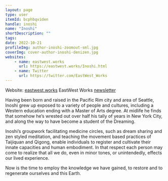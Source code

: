 ```yaml
---
layout: page
type: user
itemId: bcphbqviden
handle: inoshi
name: "Inoshi"
shortDescription: ""
tags:
date: 2022-10-21
profileImg: author-inoshi-zoomout-sml.jpg
coverImg: cover-author-inoshi-denizen.jpg
websites:
    - name: eastwest.works
      url: https://eastwest.works/Inoshi.html
    - name: Twitter
      url: https://twitter.com/EastWest_Works
---
```


Website: [eastwest.works](https://eastwest.works/Inoshi.html)
EastWest Works [newsletter](https://eastwest.works/lists/?p=subscribe)

Having been born and raised in the Pacific Rim city and area of Seattle, Inoshi grew up exposed to a variety of people and cultures, including a Western education ending with a Master of Arts degree. At midlife he finds that somehow he’s wrested out over half his tally of years in New York City, and along the way to have become a student of the Dreaming.

Inoshi’s groupwork facilitating medicine circles, such as dream sharing and zen styled meditation, and teaching the movement based practices of Taijiquan and Qigong, enable individuals to register and cultivate their innate capacities and human embodiment. In that respect each person may come to realize that all we do, even in minor tones, or unintendedly, effects our lived experience.

Now is the time to employ the knowledge we have gained, to restore and to regenerate ourselves and this Earth.
